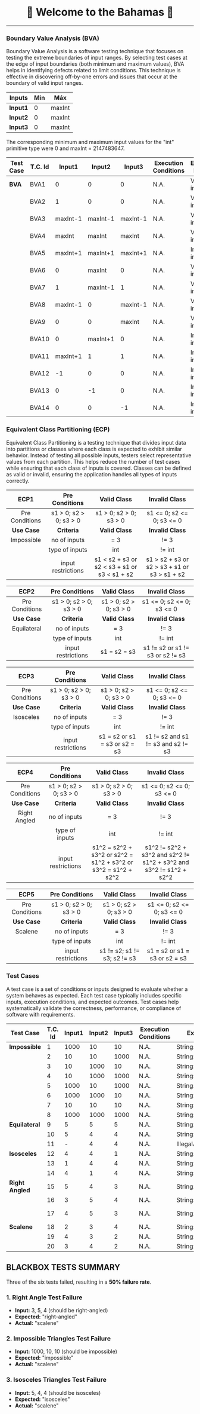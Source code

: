 <div align="center">

# 🌴 **Welcome to the Bahamas** 🌴

---

</div>

### Boundary Value Analysis (BVA)
Boundary Value Analysis is a software testing technique that focuses on testing the extreme boundaries of input ranges. By selecting test cases at the edge of input boundaries (both minimum and maximum values), BVA helps in identifying defects related to limit conditions. This technique is effective in discovering off-by-one errors and issues that occur at the boundary of valid input ranges.

| Inputs |  Min	 |  Máx  |
|--------|-------|-------|
| **Input1** |	 0	 | maxInt|
| **Input2** |   0	 | maxInt|
| **Input3** |	 0	 | maxInt|

The corresponding minimum and maximum input values for the "int" primitive type were 0 and maxInt = 2147483647.

| Test Case     | T.C. Id | Input1    | Input2    | Input3    | Execution Conditions | Expected Results              | Obtained Result | ECP  |
|---------------|---------|-----------|-----------|-----------|----------------------|-------------------------------|-----------------|------|
| **BVA**       | BVA1    | 0         | 0         | 0         | N.A.                 | Valid input                   | OK              | ECP6 |
|               | BVA2    | 1         | 0         | 0         | N.A.                 | Valid input                   | OK              |      |
|               | BVA3    | maxInt-1  | maxInt-1  | maxInt-1  | N.A.                 | Valid input                   | OK              |      |
|               | BVA4    | maxInt    | maxInt    | maxInt    | N.A.                 | Valid input                   | OK              |      |
|               | BVA5    | maxInt+1  | maxInt+1  | maxInt+1  | N.A.                 | Invalid input                 | OK              |      |
|               | BVA6    | 0         | maxInt    | 0         | N.A.                 | Valid input                   | OK              |      |
|               | BVA7    | 1         | maxInt-1  | 1         | N.A.                 | Valid input                   | OK              |      |
|               | BVA8    | maxInt-1  | 0         | maxInt-1  | N.A.                 | Valid input                   | OK              |      |
|               | BVA9    | 0         | 0         | maxInt    | N.A.                 | Valid input                   | OK              |      |
|               | BVA10   | 0         | maxInt+1  | 0         | N.A.                 | Invalid input                 | OK              |      |
|               | BVA11   | maxInt+1  | 1         | 1         | N.A.                 | Invalid input                 | OK              |      |
|               | BVA12   | -1        | 0         | 0         | N.A.                 | Invalid input                 | OK              |      |
|               | BVA13   | 0         | -1        | 0         | N.A.                 | Invalid input                 | OK              |      |
|               | BVA14   | 0         | 0         | -1        | N.A.                 | Invalid input                 | OK              |      |


### Equivalent Class Partitioning (ECP)
Equivalent Class Partitioning is a testing technique that divides input data into partitions or classes where each class is expected to exhibit similar behavior. Instead of testing all possible inputs, testers select representative values from each partition. This helps reduce the number of test cases while ensuring that each class of inputs is covered. Classes can be defined as valid or invalid, ensuring the application handles all types of inputs correctly.


| **ECP1**       | **Pre Conditions**  | **Valid Class**                                          | **Invalid Class**                                        |
|----------------|---------------------|----------------------------------------------------------|----------------------------------------------------------|
| <div align="center">Pre Conditions</div> | <div align="center">s1 > 0; s2 > 0; s3 > 0</div> | <div align="center">s1 > 0; s2 > 0; s3 > 0</div>          | <div align="center">s1 <= 0; s2 <= 0; s3 <= 0</div>       |
| <div align="center">**Use Case**   | <div align="center">**Criteria**        | <div align="center">**Valid Class**                                          | <div align="center">**Invalid Class**                                        |
| <div align="center">Impossible</div> | <div align="center">no of inputs</div> | <div align="center">= 3</div>                            | <div align="center">!= 3</div>                           |
|                | <div align="center">type of inputs</div> | <div align="center">int</div>                            | <div align="center">!= int</div>                         |
|                | <div align="center">input restrictions</div> | <div align="center">s1 < s2 + s3 or s2 < s3 + s1 or s3 < s1 + s2</div> | <div align="center">s1 > s2 + s3 or s2 > s3 + s1 or s3 > s1 + s2</div> |

| **ECP2**       | **Pre Conditions**  | **Valid Class**                                          | **Invalid Class**                                        |
|----------------|---------------------|----------------------------------------------------------|----------------------------------------------------------|
| <div align="center">Pre Conditions</div> | <div align="center">s1 > 0; s2 > 0; s3 > 0</div> | <div align="center">s1 > 0; s2 > 0; s3 > 0</div>          | <div align="center">s1 <= 0; s2 <= 0; s3 <= 0</div>       |
| <div align="center">**Use Case**   | <div align="center">**Criteria**        | <div align="center">**Valid Class**                                          | <div align="center">**Invalid Class**                                        |
| <div align="center">Equilateral</div> | <div align="center">no of inputs</div> | <div align="center">= 3</div>                            | <div align="center">!= 3</div>                           |
|                | <div align="center">type of inputs</div> | <div align="center">int</div>                            | <div align="center">!= int</div>                         |
|                | <div align="center">input restrictions</div> | <div align="center">s1 = s2 = s3</div>                    | <div align="center">s1 != s2 or s1 != s3 or s2 != s3</div> |

| **ECP3**       | **Pre Conditions**  | **Valid Class**                                          | **Invalid Class**                                        |
|----------------|---------------------|----------------------------------------------------------|----------------------------------------------------------|
| <div align="center">Pre Conditions</div> | <div align="center">s1 > 0; s2 > 0; s3 > 0</div> | <div align="center">s1 > 0; s2 > 0; s3 > 0</div>          | <div align="center">s1 <= 0; s2 <= 0; s3 <= 0</div>       |
| <div align="center">**Use Case**   | <div align="center">**Criteria**        | <div align="center">**Valid Class**                                          | <div align="center">**Invalid Class**                                        |
| <div align="center">Isosceles</div>  | <div align="center">no of inputs</div> | <div align="center">= 3</div>                            | <div align="center">!= 3</div>                           |
|                | <div align="center">type of inputs</div> | <div align="center">int</div>                            | <div align="center">!= int</div>                         |
|                | <div align="center">input restrictions</div> | <div align="center">s1 = s2 or s1 = s3 or s2 = s3</div>    | <div align="center">s1 != s2 and s1 != s3 and s2 != s3</div> |

| **ECP4**       | **Pre Conditions**  | **Valid Class**                                          | **Invalid Class**                                        |
|----------------|---------------------|----------------------------------------------------------|----------------------------------------------------------|
| <div align="center">Pre Conditions</div> | <div align="center">s1 > 0; s2 > 0; s3 > 0</div> | <div align="center">s1 > 0; s2 > 0; s3 > 0</div>          | <div align="center">s1 <= 0; s2 <= 0; s3 <= 0</div>       |
| <div align="center">**Use Case**   | <div align="center">**Criteria**        | <div align="center">**Valid Class**                                          | <div align="center">**Invalid Class**                                        |
| <div align="center">Right Angled</div> | <div align="center">no of inputs</div> | <div align="center">= 3</div>                            | <div align="center">!= 3</div>                           |
|                | <div align="center">type of inputs</div> | <div align="center">int</div>                            | <div align="center">!= int</div>                         |
|                | <div align="center">input restrictions</div> | <div align="center">s1^2 = s2^2 + s3^2 or s2^2 = s1^2 + s3^2 or s3^2 = s1^2 + s2^2</div> | <div align="center">s1^2 != s2^2 + s3^2 and s2^2 != s1^2 + s3^2 and s3^2 != s1^2 + s2^2</div> |

| **ECP5**       | **Pre Conditions**  | **Valid Class**                                          | **Invalid Class**                                        |
|----------------|---------------------|----------------------------------------------------------|----------------------------------------------------------|
| <div align="center">Pre Conditions</div> | <div align="center">s1 > 0; s2 > 0; s3 > 0</div> | <div align="center">s1 > 0; s2 > 0; s3 > 0</div>          | <div align="center">s1 <= 0; s2 <= 0; s3 <= 0</div>       |
| <div align="center">**Use Case**   | <div align="center">**Criteria**        | <div align="center">**Valid Class**                                          | <div align="center">**Invalid Class**                                        |
| <div align="center">Scalene</div>     | <div align="center">no of inputs</div> | <div align="center">= 3</div>                            | <div align="center">!= 3</div>                           |
|                | <div align="center">type of inputs</div> | <div align="center">int</div>                            | <div align="center">!= int</div>                         |
|                | <div align="center">input restrictions</div> | <div align="center">s1 != s2; s1 != s3; s2 != s3</div>     | <div align="center">s1 = s2 or s1 = s3 or s2 = s3</div>   |


 
### Test Cases
A test case is a set of conditions or inputs designed to evaluate whether a system behaves as expected. Each test case typically includes specific inputs, execution conditions, and expected outcomes. Test cases help systematically validate the correctness, performance, or compliance of software with requirements.

| Test Case     | T.C. Id | Input1    | Input2    | Input3    | Execution Conditions | Expected Results              | Obtained Result | ECP  |
|---------------|---------|-----------|-----------|-----------|----------------------|-------------------------------|-----------------|------|
| **Impossible**| 1       | 1000      | 10        | 10        | N.A.                 | String: "impossible"           | "scalene"       | ECP1 |
|               | 2       | 10        | 10        | 1000      | N.A.                 | String: "impossible"           | "impossible"    |      |
|               | 3       | 10        | 1000      | 10        | N.A.                 | String: "impossible"           | "impossible"    |      |
|               | 4       | 10        | 1000      | 1000      | N.A.                 | String: "impossible"           | "impossible"    |      |
|               | 5       | 1000      | 10        | 1000      | N.A.                 | String: "impossible"           | "impossible"    |      |
|               | 6       | 1000      | 1000      | 10        | N.A.                 | String: "impossible"           | "impossible"    |      |
|               | 7       | 10        | 10        | 10        | N.A.                 | String: "impossible"           | "impossible"    |      |
|               | 8       | 1000      | 1000      | 1000      | N.A.                 | String: "impossible"           | "impossible"    |      |
| **Equilateral**| 9      | 5         | 5         | 5         | N.A.                 | String: "equilateral"          | "equilateral"   | ECP2 |
|               | 10      | 5         | 4         | 4         | N.A.                 | String: "isosceles"            | "scalene"       |      |
|               | 11      | -         | 4         | 4         | N.A.                 | IllegalArgumentException       | -               |      |
| **Isosceles** | 12      | 4         | 4         | 1         | N.A.                 | String: "isosceles"            | "isosceles"     | ECP3 |
|               | 13      | 1         | 4         | 4         | N.A.                 | String: "isosceles"            | "isosceles"     |      |
|               | 14      | 4         | 1         | 4         | N.A.                 | String: "isosceles"            | "isosceles"     |      |
| **Right Angled**| 15    | 5         | 4         | 3         | N.A.                 | String: "right-angled"         | "right-angled"  | ECP4 |
|               | 16      | 3         | 5         | 4         | N.A.                 | String: "right-angled"         | "scalene"       |      |
|               | 17      | 4         | 5         | 3         | N.A.                 | String: "right-angled"         | "right-angled"  |      |
| **Scalene**   | 18      | 2         | 3         | 4         | N.A.                 | String: "scalene"              | "scalene"       | ECP5 |
|               | 19      | 4         | 3         | 2         | N.A.                 | String: "scalene"              | "scalene"       |      |
|               | 20      | 3         | 4         | 2         | N.A.                 | String: "scalene"              | "scalene"       |      |




## BLACKBOX TESTS SUMMARY

Three of the six tests failed, resulting in a **50% failure rate**.

### 1. Right Angle Test Failure
- **Input:** 3, 5, 4 (should be right-angled)
- **Expected:** "right-angled"
- **Actual:** "scalene"

### 2. Impossible Triangles Test Failure
- **Input:** 1000, 10, 10 (should be impossible)
- **Expected:** "impossible"
- **Actual:** "scalene"

### 3. Isosceles Triangles Test Failure
- **Input:** 5, 4, 4 (should be isosceles)
- **Expected:** "isosceles"
- **Actual:** "scalene"
